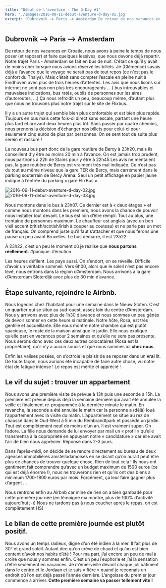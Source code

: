 ```yaml
---
title: "Début de l'aventure - The D-Day #1"
hero: './images/2016-09-11-debut-aventure-d-day-01.jpg'
excerpt: 'Dubrovnik —> Paris —> Amsterdam De retour de nos vacances en Croatie, nous avons à peine le temps de nous poser (et reposer) et faire quelques lessives, que nous devons déjà repartir. Notre trajet Paris - Amsterdam se fait en bus de nuit. C’était ce qu’il y avait de moins cher lorsque nous avions réservé'
---
```


## Dubrovnik —> Paris —> Amsterdam

De retour de nos vacances en Croatie, nous avons à peine le temps de nous poser (et reposer) et faire quelques lessives, que nous devons déjà repartir. Notre trajet Paris - Amsterdam se fait en bus de nuit. C’était ce qu’il y avait de moins cher lorsque nous avions réservé les billets. Je (Clémence) savais déjà à l’avance que le voyage ne serait pas de tout repos (ce n’est pas le confort du Thalys). Mais c’était sans compter l’escale en pleine nuit à Eindhoven avec plus de trois heures d’attentes. Les avis que nous lisons sur internet ne sont pas non plus très encourageants ... ( bus introuvables et mauvaises indications, bus ratés, oublis de personnes sur les aires d’autoroutes, ...) Ça nous refroidit un peu, beaucoup même, d’autant plus que nous ne trouvons plus notre trajet sur le site de Flixbus..

Il y a un autre trajet qui semble bien plus confortable et est bien plus rapide. Toujours en bus mais cette fois-ci direct sans escale, partant une heure plus tard et arrivant deux heures plus tôt. Sans passer par quatre chemins, nous prenons la décision d’échanger nos billets pour celui-ci pour seulement cinq euros de plus par personnes. On se sent tout de suite plus serein et rassuré !

Le nouveau bus part donc de la gare routière de Bercy à 23h20, mais ils conseillent d’y être au moins 20 min à l’avance. On est jamais trop prudent, nous partirons à 22h de Stains pour y être à 22h45.Les avis ne mentaient pas, la gare routière de Bercy est vraiment très mal indiquée. Ce n’est pas du tout au même niveau que la gare TER de Bercy, mais carrément dans le parking souterrain de Bercy Arena. Seul un petit affichage en papier jaune indique à l’entrée du parking « gare FlixBus ».

<img alt="2016-09-11-debut-aventure-d-day-02.jpg" src="./images/2016-09-11-debut-aventure-d-day-02.jpg" title="Coucou les 5 valises !" />
<img alt="2016-09-11-debut-aventure-d-day-03.jpg" src="./images/2016-09-11-debut-aventure-d-day-03.jpg" title="Merci Jean-Pierre !!" />

Nous montons dans le bus à 23h07. Ce dernier est à « deux étages » et comme nous montons dans les premiers, nous avons la chance de pouvoir nous installer tout devant. Le bus est loin d’être rempli. Tout au plus, une trentaine de personnes maximum. Le chauffeur est anglais (avec un bon vieil accent british/scotish/irish à couper au couteau) et ne parle pas un mot de français. On comprend juste qu’il faut s’attacher et que nous ferons une pause un peu avant Bruxelles. Le bus démarre, il est 23h22.

À 23h22, c’est un peu le moment où je réalise que **nous partons réellement**. #panique. #émotion

Les heures défilent. Les pays aussi. On s’endort, on se réveille. Difficile d’avoir un véritable sommeil. Vers 6h00, alors que le soleil n’est pas encore levé, nous entrons dans la région d’Amsterdam. Nous arrivons à la gare d’Amsterdam Sloterdijk avec plus de 30 min d’avance.

## Étape suivante, rejoindre le Airbnb.

Nous logeons chez l’habitant pour une semaine dans le Nieuw Sloten. C’est un quartier qui se situe au sud-ouest, assez loin du centre d’Amsterdam. Nous y arrivons avec plus de 1h30 d’avance et nous sommes un peu gênés de devoir sonner en cette heure si matinale. Notre hôte, Rosa, est très gentille et accueillante. Elle nous montre notre chambre qui est plutôt spacieuse, le reste de la maison ainsi que le jardin. Elle nous explique qu’elle part en vacances pour 2 semaines et qu’elle ne sera pas présente. Nous serons donc avec ces deux autres colocataires (Rosa est la propriétaire), qu’il n’y a aucun soucis et que nous sommes ici **chez nous**.

Enfin les valises posées, on s’octroie le plaisir de se reposer dans un **vrai** lit. De toute façon, nous aurions été incapable de faire autre chose, vu notre état de fatigue intense ! Le repos est mérité et apprécié !

## Le vif du sujet : trouver un appartement

Nous avons une première visite de prévue à 13h puis une seconde à 15h. La première est prévue depuis déjà la semaine dernière qui avait été annulée la veille et finalement re-programmée à la dernière minute le matin. En revanche, la seconde a été annulée le matin car la personne a (déjà) loué l’appartement avec la visite du matin. L’appartement se situe au rez de chaussé dans le Oud-West à 5 min du Rembrandtpark et possède un jardin. Tout est complètement neuf de moins d’un an. Il est vraiment super. On l’adore. La fille nous demande de lui envoyer par mail un « profil » qu’elle transmettra à la copropriété en appuyant notre « candidature » car elle avait l’air de bien nous apprécier. Réponse dans 2-3 jours.

Dans l’après-midi, on décide de se rendre directement au bureau de deux agences immobilières amstellodamoises en se disant qu’on aurait peut être plus de chances de trouver quelque chose. Rien de tout cela ! Ils nous ont gentiment fait comprendre qu’avec un budget maximum de 1500 euros (ce qui est déjà énorme !), nous ne trouverons rien et qu’ils ont des biens à minimum 1700-1800 euros par mois. Forcément, ça leur faire gagner plus d’argent ...

Nous rentrons enfin au Airbnb car mine de rien on a bien gambadé pour cette première journée (en témoigne ma montre, plus de 100% d’activité aujourd’hui ;-)) Nous ne tardons pas à nous coucher après le repas, on est complètement HS!

## Le bilan de cette première journée est plutôt positif.

Nous avons un temps radieux, digne d’un été indien à la mer. Il fait plus de 30° et grand soleil. Autant dire qu’on crève de chaud et qu’on est bien content d’avoir nos habits d’été ! Pour ma part, j’ai encore un peu de mal à croire que nous y sommes enfin. C’est un peu l’euphorie et j’ai la sensation d’être seulement en vacances. Je m’émerveille devant chaque joli bâtiment dans le centre et le Jordaan et je suis « fière » quand je reconnais un endroit où l’on est déjà passé l’année dernière. L’angoisse du premier jour commence à arriver. **Cette première semaine va passer tellement vite !**
